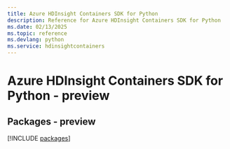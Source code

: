 ```yaml
---
title: Azure HDInsight Containers SDK for Python
description: Reference for Azure HDInsight Containers SDK for Python
ms.date: 02/13/2025
ms.topic: reference
ms.devlang: python
ms.service: hdinsightcontainers
---
```

# Azure HDInsight Containers SDK for Python - preview
## Packages - preview
[!INCLUDE [packages](hdinsight-containers-index.md)]